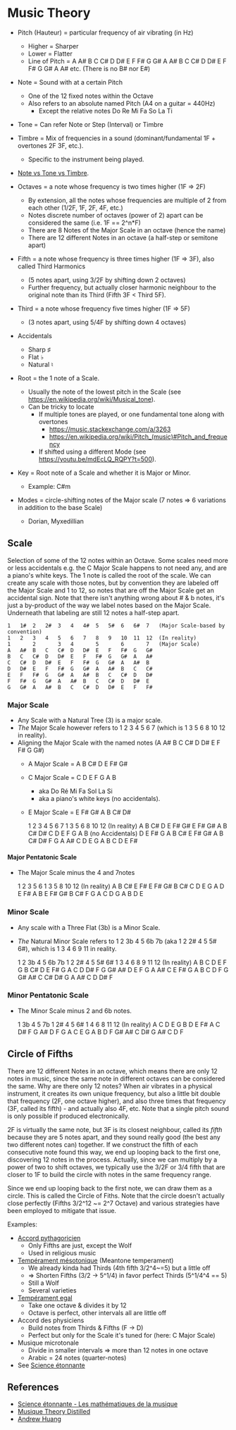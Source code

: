 # Music Theory

* Pitch (Hauteur) = particular frequency of air vibrating (in Hz)
  * Higher = Sharper
  * Lower = Flatter
  * Line of Pitch = A A# B C C# D D# E F F# G G# A A# B C C# D D# E F F# G G# A A# etc. (There is no B# nor E#)
* Note = Sound with at a certain Pitch
  * One of the 12 fixed notes within the Octave
  * Also refers to an absolute named Pitch (A4 on a guitar = 440Hz)
    * Except the relative notes Do Re Mi Fa So La Ti
* Tone = Can refer Note or Step (Interval) or Timbre
* Timbre = Mix of frequencies in a sound (dominant/fundamental 1F + overtones 2F 3F, etc.).
  * Specific to the instrument being played.
* [Note vs Tone vs Timbre](https://music.stackexchange.com/a/3263).
* Octaves = a note whose frequency is two times higher (1F => 2F)
  * By extension, all the notes whose frequencies are multiple of 2 from each other (1/2F, 1F, 2F, 4F, etc.)
  * Notes discrete number of octaves (power of 2) apart can be considered the same (i.e. 1F == 2^n*F)
  * There are 8 Notes of the Major Scale in an octave (hence the name)
  * There are 12 different Notes in an octave (a half-step or semitone apart)

* Fifth = a note whose frequency is three times higher (1F => 3F), also called Third Harmonics
  * (5 notes apart, using 3/2F by shifting down 2 octaves)
  * Further frequency, but actually closer harmonic neighbour to the original note than its Third (Fifth 3F < Third 5F).
* Third = a note whose frequency five times higher (1F => 5F)
  * (3 notes apart, using 5/4F by shifting down 4 octaves)
* Accidentals
  * Sharp ♯
  * Flat ♭
  * Natural ♮
* Root = the 1 note of a Scale.
  * Usually the note of the lowest pitch in the Scale (see <https://en.wikipedia.org/wiki/Musical_tone>).
  * Can be tricky to locate
    * If multiple tones are played, or one fundamental tone along with overtones
      * <https://music.stackexchange.com/a/3263>
      * <https://en.wikipedia.org/wiki/Pitch_(music)#Pitch_and_frequency>
    * If shifted using a different Mode (see <https://youtu.be/mdEcLQ_RQPY?t=500>).
* Key = Root note of a Scale and whether it is Major or Minor.
  * Example: C#m
* Modes = circle-shifting notes of the Major scale (7 notes => 6 variations in addition to the base Scale)
  * Dorian, Myxedillian

## Scale

Selection of some of the 12 notes within an Octave.
Some scales need more or less accidentals e.g. the C Major Scale happens to not need any, and are a piano's white keys.
The 1 note is called the root of the scale.
We can create any scale with those notes, but by convention they are labeled off the Major Scale and 1 to 12, so notes that are off the Major Scale get an accidental sign.
Note that there isn't anything wrong about # & b notes, it's just a by-product of the way we label notes based on the Major Scale.
Underneath that labeling are still 12 notes a half-step apart.

    1   1#  2   2#  3   4   4#  5   5#  6   6#  7   (Major Scale-based by convention)
    1   2   3   4   5   6   7   8   9   10  11  12  (In reality)
    1       2       3   4       5       6       7   (Major Scale)
    A   A#  B   C   C#  D   D#  E   F   F#  G   G#
    B   C   C#  D   D#  E   F   F#  G   G#  A   A#
    C   C#  D   D#  E   F   F#  G   G#  A   A#  B
    D   D#  E   F   F#  G   G#  A   A#  B   C   C#
    E   F   F#  G   G#  A   A#  B   C   C#  D   D#
    F   F#  G   G#  A   A#  B   C   C#  D   D#  E
    G   G#  A   A#  B   C   C#  D   D#  E   F   F#

### Major Scale

* Any Scale with a Natural Tree (3) is a major scale.
* _The_ Major Scale however refers to 1 2 3 4 5 6 7 (which is 1 3 5 6 8 10 12 in reality).
* Aligning the Major Scale with the named notes (A A# B C C# D D# E F F# G G#)
  * A Major Scale = A B C# D E F# G#
  * C Major Scale = C D E F G A B
    * aka Do Ré Mi Fa Sol La Si
    * aka a piano's white keys (no accidentals).
  * E Major Scale = E F# G# A B C# D#

    1       2       3   4       5       6       7
    1       3       5   6       8       10      12  (In reality)
    A       B       C#  D       E       F#      G#
    E       F#      G#  A       B       C#      D#
    C       D       E   F       G       A       B   (no Accidentals)
    D       E       F#  G       A       B       C#
    E       F#      G#  A       B       C#      D#
    F       G       A   A#      C       D       E
    G       A       B   C       D       E       F#

#### Major Pentatonic Scale

* The Major Scale minus the 4 and 7notes

    1       2       3           5       6
    1       3       5           8       10      12  (In reality)
    A       B       C#          E       F#
    E       F#      G#          B       C#
    C       D       E           G       A
    D       E       F#          A       B
    E       F#      G#          B       C#
    F       G       A           C       D
    G       A       B           D       E

### Minor Scale

* Any scale with a Three Flat (3b) is a Minor Scale.
* _The_ Natural Minor Scale refers to 1 2 3b 4 5 6b 7b (aka 1 2 2# 4 5 5# 6#), which is 1 3 4 6 9 11 in reality.

    1       2   3b      4       5   6b      7b
    1       2   2#      4       5   5#      6#
    1       3   4       6       8   9       11  12  (In reality)
    A       B   C       D       E   F       G
    B       C#  D       E       F#  G       A
    C       D   D#      F       G   G#      A#
    D       E   F       G       A   A#      C
    E       F#  G       A       B   C       D
    F       G   G#      A#      C   C#      D#
    G       A   A#      C       D   D#      F

### Minor Pentatonic Scale

* The Minor Scale minus 2 and 6b notes.

    1           3b      4       5           7b
    1           2#      4       5           6#
    1           4       6       8           11  12  (In reality)
    A           C       D       E           G
    B           D       E       F#          A
    C           D#      F       G           A#
    D           F       G       A           C
    E           G       A       B           D
    F           G#      A#      C           D#
    G           A#      C       D           F

## Circle of Fifths

There are 12 different Notes in an octave, which means there are only 12 notes in music, since the same note in different octaves can be considered the same.
Why are there only 12 notes?
When air vibrates in a physical instrument, it creates its own unique frequency, but also a little bit double that frequency (2F, one octave higher), and also three times that frequency (3F, called its fifth) - and actually also 4F, etc.
Note that a single pitch sound is only possible if produced electronically.

2F is virtually the same note, but 3F is its closest neighbour, called its _fifth_ because they are 5 notes apart, and they sound really good (the best any two different notes can) together.
If we construct the fifth of each consecutive note found this way, we end up looping back to the first one, discovering 12 notes in the process.
Actually, since we can multiply by a power of two to shift octaves, we typically use the 3/2F or 3/4 fifth that are closer to 1F to build the circle with notes in the same frequency range.

Since we end up looping back to the first note, we can draw them as a circle. This is called the Circle of Fiths.
Note that the circle doesn't actually close perfectly (Fifths 3/2^12 ~= 2^7 Octave) and various strategies have been employed to mitigate that issue.

Examples:

* [Accord pythagoricien](https://fr.wikipedia.org/wiki/Accord_pythagoricien)
  * Only Fifths are just, except the Wolf
  * Used in religious music
* [Tempérament mésotonique](https://fr.wikipedia.org/wiki/Temp%C3%A9rament_m%C3%A9sotonique) (Meantone temperament)
  * We already kinda had Thirds (4th fifth 3/2^4~=5) but a little off
  * => Shorten Fifths (3/2 -> 5^1/4) in favor perfect Thirds (5^1/4^4 == 5)
  * Still a Wolf
  * Several varieties
* [Tempérament egal](https://fr.wikipedia.org/wiki/Gamme_temp%C3%A9r%C3%A9e)
  * Take one octave & divides it by 12
  * Octave is perfect, other intervals all are little off
* Accord des physiciens
  * Build notes from Thirds & Fifths (F -> D)
  * Perfect but only for the Scale it's tuned for (here: C Major Scale)
* Musique microtonale
  * Divide in smaller intervals => more than 12 notes in one octave
  * Arabic = 24 notes (quarter-notes)
* See [Science étonnante](https://www.youtube.com/watch?v=cTYvCpLRwao)

## References

* [Science étonnante - Les mathématiques de la musique](https://www.youtube.com/watch?v=cTYvCpLRwao)
* [Musique Theory Distilled](https://www.youtube.com/watch?v=mdEcLQ_RQPY)
* [Andrew Huang](https://www.youtube.com/watch?v=rgaTLrZGlk0)
